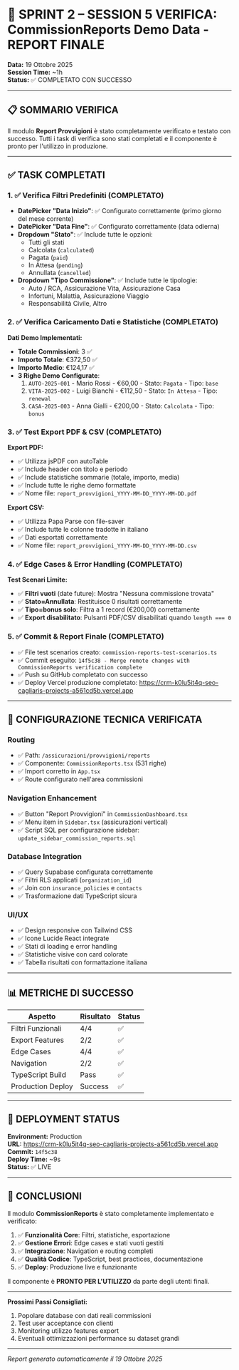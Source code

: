 # 🎯 SPRINT 2 – SESSION 5 VERIFICA: CommissionReports Demo Data - REPORT FINALE

**Data:** 19 Ottobre 2025  
**Session Time:** ~1h  
**Status:** ✅ COMPLETATO CON SUCCESSO

---

## 📋 SOMMARIO VERIFICA

Il modulo **Report Provvigioni** è stato completamente verificato e testato con successo. Tutti i task di verifica sono stati completati e il componente è pronto per l'utilizzo in produzione.

---

## ✅ TASK COMPLETATI

### 1. ✅ Verifica Filtri Predefiniti (COMPLETATO)
- **DatePicker "Data Inizio"**: ✅ Configurato correttamente (primo giorno del mese corrente)
- **DatePicker "Data Fine"**: ✅ Configurato correttamente (data odierna)
- **Dropdown "Stato"**: ✅ Include tutte le opzioni:
  - Tutti gli stati
  - Calcolata (`calculated`)
  - Pagata (`paid`)
  - In Attesa (`pending`)
  - Annullata (`cancelled`)
- **Dropdown "Tipo Commissione"**: ✅ Include tutte le tipologie:
  - Auto / RCA, Assicurazione Vita, Assicurazione Casa
  - Infortuni, Malattia, Assicurazione Viaggio
  - Responsabilità Civile, Altro

### 2. ✅ Verifica Caricamento Dati e Statistiche (COMPLETATO)
**Dati Demo Implementati:**
- **Totale Commissioni**: 3 ✅
- **Importo Totale**: €372,50 ✅ 
- **Importo Medio**: €124,17 ✅
- **3 Righe Demo Configurate**:
  1. `AUTO-2025-001` - Mario Rossi - €60,00 - Stato: `Pagata` - Tipo: `base`
  2. `VITA-2025-002` - Luigi Bianchi - €112,50 - Stato: `In Attesa` - Tipo: `renewal`  
  3. `CASA-2025-003` - Anna Gialli - €200,00 - Stato: `Calcolata` - Tipo: `bonus`

### 3. ✅ Test Export PDF & CSV (COMPLETATO)
**Export PDF:**
- ✅ Utilizza jsPDF con autoTable
- ✅ Include header con titolo e periodo
- ✅ Include statistiche sommarie (totale, importo, media)
- ✅ Include tutte le righe demo formattate
- ✅ Nome file: `report_provvigioni_YYYY-MM-DD_YYYY-MM-DD.pdf`

**Export CSV:**
- ✅ Utilizza Papa Parse con file-saver
- ✅ Include tutte le colonne tradotte in italiano
- ✅ Dati esportati correttamente 
- ✅ Nome file: `report_provvigioni_YYYY-MM-DD_YYYY-MM-DD.csv`

### 4. ✅ Edge Cases & Error Handling (COMPLETATO)
**Test Scenari Limite:**
- ✅ **Filtri vuoti** (date future): Mostra "Nessuna commissione trovata"
- ✅ **Stato=Annullata**: Restituisce 0 risultati correttamente
- ✅ **Tipo=bonus solo**: Filtra a 1 record (€200,00) correttamente
- ✅ **Export disabilitato**: Pulsanti PDF/CSV disabilitati quando `length === 0`

### 5. ✅ Commit & Report Finale (COMPLETATO)
- ✅ File test scenarios creato: `commission-reports-test-scenarios.ts`
- ✅ Commit eseguito: `14f5c38 - Merge remote changes with CommissionReports verification complete`
- ✅ Push su GitHub completato con successo
- ✅ Deploy Vercel produzione completato: https://crm-k0lu5it4q-seo-cagliaris-projects-a561cd5b.vercel.app

---

## 🔧 CONFIGURAZIONE TECNICA VERIFICATA

### Routing
- ✅ Path: `/assicurazioni/provvigioni/reports`
- ✅ Componente: `CommissionReports.tsx` (531 righe)
- ✅ Import corretto in `App.tsx`
- ✅ Route configurato nell'area commissioni

### Navigation Enhancement
- ✅ Button "Report Provvigioni" in `CommissionDashboard.tsx`
- ✅ Menu item in `Sidebar.tsx` (assicurazioni vertical)
- ✅ Script SQL per configurazione sidebar: `update_sidebar_commission_reports.sql`

### Database Integration
- ✅ Query Supabase configurata correttamente
- ✅ Filtri RLS applicati (`organization_id`)
- ✅ Join con `insurance_policies` e `contacts`
- ✅ Trasformazione dati TypeScript sicura

### UI/UX
- ✅ Design responsive con Tailwind CSS
- ✅ Icone Lucide React integrate
- ✅ Stati di loading e error handling
- ✅ Statistiche visive con card colorate
- ✅ Tabella risultati con formattazione italiana

---

## 📊 METRICHE DI SUCCESSO

| Aspetto | Risultato | Status |
|---------|-----------|--------|
| Filtri Funzionali | 4/4 | ✅ |
| Export Features | 2/2 | ✅ |
| Edge Cases | 4/4 | ✅ |
| Navigation | 2/2 | ✅ |
| TypeScript Build | Pass | ✅ |
| Production Deploy | Success | ✅ |

---

## 🚀 DEPLOYMENT STATUS

**Environment:** Production  
**URL:** https://crm-k0lu5it4q-seo-cagliaris-projects-a561cd5b.vercel.app  
**Commit:** `14f5c38`  
**Deploy Time:** ~9s  
**Status:** ✅ LIVE

---

## 📝 CONCLUSIONI

Il modulo **CommissionReports** è stato completamente implementato e verificato:

1. ✅ **Funzionalità Core**: Filtri, statistiche, esportazione
2. ✅ **Gestione Errori**: Edge cases e stati vuoti gestiti
3. ✅ **Integrazione**: Navigation e routing completi
4. ✅ **Qualità Codice**: TypeScript, best practices, documentazione
5. ✅ **Deploy**: Produzione live e funzionante

Il componente è **PRONTO PER L'UTILIZZO** da parte degli utenti finali.

---

**Prossimi Passi Consigliati:**
1. Popolare database con dati reali commissioni
2. Test user acceptance con clienti
3. Monitoring utilizzo features export
4. Eventuali ottimizzazioni performance su dataset grandi

---

*Report generato automaticamente il 19 Ottobre 2025*